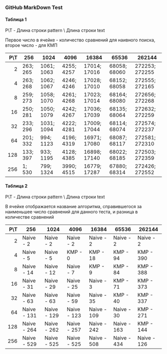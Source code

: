 ### GitHub MarkDown Test
#### Таблица 1  

P\T - Длина строки pattern \ Длина строки text  

Первое число в ячейке - количество сравнений для наивного поиска, второе число - для КМП  

| P\T |               256  |              1024  |              4096  |             16384  |             65536  |            262144  |
|----:|--------------------|--------------------|--------------------|--------------------|--------------------|--------------------|
|   2 |     263;      265  |    1061;     1063  |    4255;     4257  |   17014;    17016  |   68058;    68060  |  272253;   272255  |
|   4 |     263;      268  |    1062;     1067  |    4246;     4246  |   17028;    17010  |   68152;    68058  |  272555;   272165  |
|   8 |     259;      273  |    1058;     1070  |    4261;     4268  |   17023;    17014  |   68164;    68080  |  272656;   272268  |
|  16 |     250;      281  |    1050;     1079  |    4242;     4267  |   17036;    17039  |   68135;    68064  |  272632;   272259  |
|  32 |     233;      296  |    1031;     1094  |    4222;     4281  |   17009;    17044  |   68114;    68074  |  272574;   272237  |
|  64 |     201;      332  |     994;     1123  |    4196;     4319  |   16971;    17080  |   68087;    68117  |  272581;   272310  |
| 128 |     133;      397  |     933;     1195  |    4128;     4385  |   16898;    17140  |   68022;    68185  |  272503;   272359  |
| 256 |       1;      530  |     799;     1324  |    3990;     4515  |   16779;    17287  |   67880;    68314  |  272426;   272552  |

#### Таблица 2  
P\T - Длина строки pattern \ Длина строки text  

В ячейке отображается название алгоритма, справившегося за наименьшее число сравнений для данного теста, и разница в количестве сравнений  

| P\T |               256  |              1024  |              4096  |             16384  |             65536  |            262144  |
|----:|--------------------|--------------------|--------------------|--------------------|--------------------|--------------------|
|   2 | Naive -         2  | Naive -         2  | Naive -         2  | Naive -         2  | Naive -         2  | Naive -         2  | 
|   4 | Naive -         5  | Naive -         5  |  KMP  -         0  |  KMP  -        18  |  KMP  -        94  |  KMP  -       390  | 
|   8 | Naive -        14  | Naive -        12  | Naive -         7  |  KMP  -         9  |  KMP  -        84  |  KMP  -       388  | 
|  16 | Naive -        31  | Naive -        29  | Naive -        25  | Naive -         3  |  KMP  -        71  |  KMP  -       373  | 
|  32 | Naive -        63  | Naive -        63  | Naive -        59  | Naive -        35  |  KMP  -        40  |  KMP  -       337  | 
|  64 | Naive -       131  | Naive -       129  | Naive -       123  | Naive -       109  | Naive -        30  |  KMP  -       271  | 
| 128 | Naive -       264  | Naive -       262  | Naive -       257  | Naive -       242  | Naive -       163  |  KMP  -       144  | 
| 256 | Naive -       529  | Naive -       525  | Naive -       525  | Naive -       508  | Naive -       434  | Naive -       126  | 

